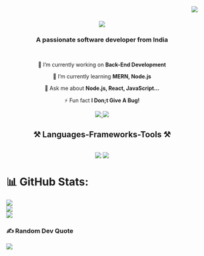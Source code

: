<img align="right" src="https://visitor-badge.laobi.icu/badge?page_id=amit26x.amit26x" />

<h1 align="center">
    <img src="https://readme-typing-svg.herokuapp.com/?font=Righteous&size=35&center=true&vCenter=true&width=500&height=70&duration=4000&lines=Hi+There!+👋;+I'm+Amit+Gupta!;" />
</h1>

<h3 align="center">A passionate software developer from India</h3>

<br/>


<div align="center">
 
 🔭 I’m currently working on **Back-End Development**
 
 🌱 I’m currently learning **MERN, Node.js**

💬 Ask me about **Node.js, React, JavaScript...**

⚡ Fun fact **I Don;t Give A Bug!**

 </div>




<div align="center"> 
  <a href="mailto:amit2606.gupta@gmail.com">
    <img src="https://img.shields.io/badge/Gmail-333333?style=for-the-badge&logo=gmail&logoColor=red" />
  </a>
  <a href="https://inkedin.com/in/amit-gupta-546b3b282/" target="_blank">
    <img src="https://img.shields.io/badge/LinkedIn-0077B5?style=for-the-badge&logo=linkedin&logoColor=white" target="_blank" />
  </a>
</div>





<h2 align="center">⚒️ Languages-Frameworks-Tools ⚒️</h2>
<br/>
<div align="center">
    <img src="https://skillicons.dev/icons?i=react,html,css,vscode,github,tailwind,git," />
    <img src="https://skillicons.dev/icons?i=nodejs,python,javascript,typescript,express,mongodb,nextjs,mysql" /><br>
</div>





###
# 📊 GitHub Stats:
![](https://github-readme-stats.vercel.app/api?username=amit26x&theme=tokyonight&hide_border=true&include_all_commits=true&count_private=true)<br/>
![](https://github-readme-streak-stats.herokuapp.com/?user=amit26x&theme=tokyonight&hide_border=true)<br/>
![](https://github-readme-stats.vercel.app/api/top-langs/?username=py-amit26x&theme=tokyonight&hide_border=true&include_all_commits=true&count_private=true&layout=compact)

### ✍️ Random Dev Quote
![](https://quotes-github-readme.vercel.app/api?type=horizontal&theme=radical)

<!-- Proudly created with GPRM ( https://gprm.itsvg.in ) -->
